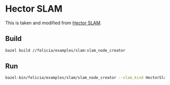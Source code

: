 # Hector SLAM

This is taken and modified from [Hector SLAM](https://github.com/tu-darmstadt-ros-pkg/hector_slam).

## Build

```bash
bazel build //felicia/examples/slam:slam_node_creator
```

## Run

```bash
bazel-bin/felicia/examples/slam/slam_node_creator --slam_kind HectorSlam --lidar_topic lidar --pose_topic pose --map_topic map
```